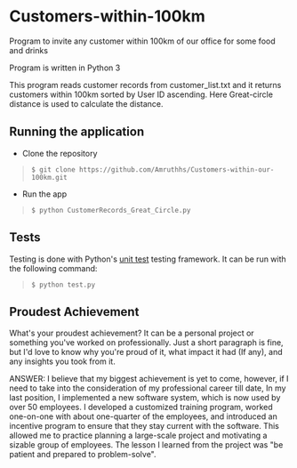 # Customers-within-100km
Program to invite any customer within 100km of our office for some food and drinks

Program is written in Python 3

This program reads customer records from customer_list.txt and it returns customers within 100km sorted by User ID ascending.
Here Great-circle distance is used to calculate the distance.

## Running the application 

* Clone the repository
>     $ git clone https://github.com/Amruthhs/Customers-within-our-100km.git

* Run the app
>     $ python CustomerRecords_Great_Circle.py

## Tests
Testing is done with Python's [unit test](https://docs.python.org/3/library/unittest.html#module-unittest) testing framework. It can be run with the following command:
>     $ python test.py

## Proudest Achievement
What's your proudest achievement? It can be a personal project or something you've worked on professionally. Just a short paragraph is fine, but I'd love to know why you're proud of it, what impact it had (If any), and any insights you took from it.

ANSWER: I believe that my biggest achievement is yet to come, however, if I need to take into the consideration of my professional career till date, 
In my last position, I implemented a new software system, which is now used by over 50 employees. I developed a customized training program, worked one-on-one with about one-quarter of the employees, and introduced an incentive program to ensure that they stay current with the software. This allowed me to practice planning a large-scale project and motivating a sizable group of employees. The lesson I learned from the project was "be patient and prepared to problem-solve".